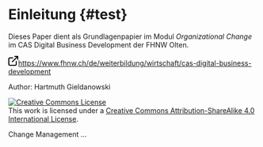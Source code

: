 # Einleitung {#test}

Dieses Paper dient als Grundlagenpapier im Modul *Organizational Change* im CAS Digital Business Development der FHNW Olten.

![](/assets/external-link.png)https://www.fhnw.ch/de/weiterbildung/wirtschaft/cas-digital-business-development

Author: Hartmuth Gieldanowski

<a rel="license" href="http://creativecommons.org/licenses/by-sa/4.0/"><img alt="Creative Commons License" style="border-width:0" src="https://i.creativecommons.org/l/by-sa/4.0/88x31.png" /></a><br />This work is licensed under a <a rel="license" href="http://creativecommons.org/licenses/by-sa/4.0/">Creative Commons Attribution-ShareAlike 4.0 International License</a>.

Change Management ...

